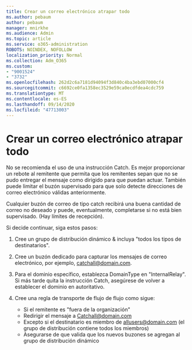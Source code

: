 ```yaml
---
title: Crear un correo electrónico atrapar todo
ms.author: pebaum
author: pebaum
manager: mnirkhe
ms.audience: Admin
ms.topic: article
ms.service: o365-administration
ROBOTS: NOINDEX, NOFOLLOW
localization_priority: Normal
ms.collection: Adm_O365
ms.custom:
- "9001524"
- "3732"
ms.openlocfilehash: 262d2c6a7181d94094f3d840c4ba3ebd07000cf4
ms.sourcegitcommit: c6692ce0fa1358ec3529e59ca0ecdfdea4cdc759
ms.translationtype: MT
ms.contentlocale: es-ES
ms.lasthandoff: 09/14/2020
ms.locfileid: "47713003"
---
```

# <a name="create-an-email-catch-all"></a>Crear un correo electrónico atrapar todo

No se recomienda el uso de una instrucción Catch. Es mejor proporcionar un rebote al remitente que permita que los remitentes sepan que no se pudo entregar el mensaje como dirigido para que puedan actuar. También puede limitar el buzón supervisado para que solo detecte direcciones de correo electrónico válidas anteriormente. 

Cualquier buzón de correo de tipo catch recibirá una buena cantidad de correo no deseado y puede, eventualmente, completarse si no está bien supervisado. (Hay límites de recepción). 

Si decide continuar, siga estos pasos:

1. Cree un grupo de distribución dinámico & incluya "todos los tipos de destinatarios".

2. Cree un buzón dedicado para capturar los mensajes de correo electrónico, por ejemplo, catchall@domain.com.

3. Para el dominio específico, establezca DomainType en "InternalRelay". Si más tarde quita la instrucción Catch, asegúrese de volver a establecer el dominio en autoritativo.

4. Cree una regla de transporte de flujo de flujo como sigue:

    - Si el remitente es "fuera de la organización"
    - Redirigir el mensaje a Catchall@domain.com
    - Excepto si el destinatario es miembro de allusers@domain.com (el grupo de distribución contiene todos los miembros)
    - Asegurarse de que valida que los nuevos buzones se agregan al grupo de distribución dinámico
